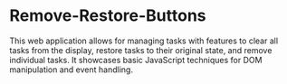 # Remove-Restore-Buttons
This web application allows for managing tasks with features to clear all tasks from the display, restore tasks to their original state, and remove individual tasks. It showcases basic JavaScript techniques for DOM manipulation and event handling.
